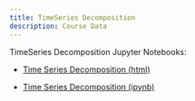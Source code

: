 ```yaml
---
title: TimeSeries Decomposition
description: Course Data
---
```

TimeSeries Decomposition Jupyter Notebooks:
- [Time Series Decomposition (html)](TimeSeriesDecomposition.html)

- [Time Series Decomposition (ipynb)](TimeSeriesDecomposition.ipynb)
